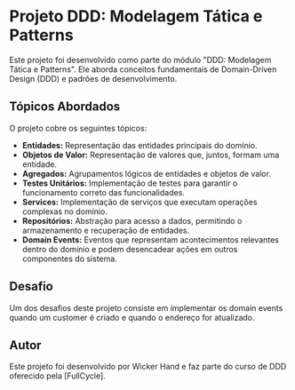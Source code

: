 # Projeto DDD: Modelagem Tática e Patterns

Este projeto foi desenvolvido como parte do módulo "DDD: Modelagem Tática e Patterns". Ele aborda conceitos fundamentais de Domain-Driven Design (DDD) e padrões de desenvolvimento.

## Tópicos Abordados

O projeto cobre os seguintes tópicos:

- **Entidades:** Representação das entidades principais do domínio.
- **Objetos de Valor:** Representação de valores que, juntos, formam uma entidade.
- **Agregados:** Agrupamentos lógicos de entidades e objetos de valor.
- **Testes Unitários:** Implementação de testes para garantir o funcionamento correto das funcionalidades.
- **Services:** Implementação de serviços que executam operações complexas no domínio.
- **Repositórios:** Abstração para acesso a dados, permitindo o armazenamento e recuperação de entidades.
- **Domain Events:** Eventos que representam acontecimentos relevantes dentro do domínio e podem desencadear ações em outros componentes do sistema.

## Desafio

Um dos desafios deste projeto consiste em implementar os domain events quando um customer é criado e quando o endereço for atualizado.

## Autor

Este projeto foi desenvolvido por Wicker Hand e faz parte do curso de DDD oferecido pela [FullCycle].


